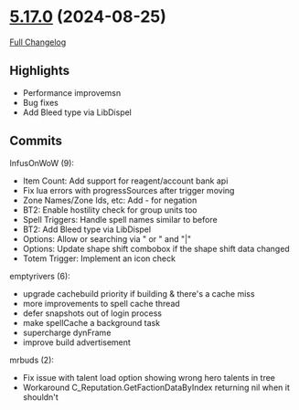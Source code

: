 # [5.17.0](https://github.com/WeakAuras/WeakAuras2/tree/5.17.0) (2024-08-25)

[Full Changelog](https://github.com/WeakAuras/WeakAuras2/compare/5.16.1...5.17.0)

## Highlights

 - Performance improvemsn
- Bug fixes
- Add Bleed type via LibDispel 

## Commits

InfusOnWoW (9):

- Item Count: Add support for reagent/account bank api
- Fix lua errors with progressSources after trigger moving
- Zone Names/Zone Ids, etc: Add - for negation
- BT2: Enable hostility check for group units too
- Spell Triggers: Handle spell names similar to before
- BT2: Add Bleed type via LibDispel
- Options: Allow or searching via " or " and "|"
- Options: Update shape shift combobox if the shape shift data changed
- Totem Trigger: Implement an icon check

emptyrivers (6):

- upgrade cachebuild priority if building & there's a cache miss
- more improvements to spell cache thread
- defer snapshots out of login process
- make spellCache a background task
- supercharge dynFrame
- improve build advertisement

mrbuds (2):

- Fix issue with talent load option showing wrong hero talents in tree
- Workaround C_Reputation.GetFactionDataByIndex returning nil when it shouldn't

